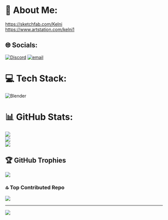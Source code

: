# 💫 About Me:
https://sketchfab.com/Kelni<br>https://www.artstation.com/kelni1


## 🌐 Socials:
[![Discord](https://img.shields.io/badge/Discord-%237289DA.svg?logo=discord&logoColor=white)](https://discord.gg/kelni) [![email](https://img.shields.io/badge/Email-D14836?logo=gmail&logoColor=white)](mailto:Kelni1@proton.me) 

# 💻 Tech Stack:
![Blender](https://img.shields.io/badge/blender-%23F5792A.svg?style=for-the-badge&logo=blender&logoColor=white)
# 📊 GitHub Stats:
![](https://github-readme-stats.vercel.app/api?username=Keln1&theme=transparent&hide_border=true&include_all_commits=false&count_private=false)<br/>
![](https://nirzak-streak-stats.vercel.app/?user=Keln1&theme=transparent&hide_border=true)<br/>
![](https://github-readme-stats.vercel.app/api/top-langs/?username=Keln1&theme=transparent&hide_border=true&include_all_commits=false&count_private=false&layout=compact)

## 🏆 GitHub Trophies
![](https://github-profile-trophy.vercel.app/?username=Keln1&theme=transparent&no-frame=true&no-bg=true&margin-w=4)

### 🔝 Top Contributed Repo
![](https://github-contributor-stats.vercel.app/api?username=Keln1&limit=5&theme=transparent&combine_all_yearly_contributions=true)

---
[![](https://visitcount.itsvg.in/api?id=Keln1&icon=0&color=1)](https://visitcount.itsvg.in)

<!-- Proudly created with GPRM ( https://gprm.itsvg.in ) -->

